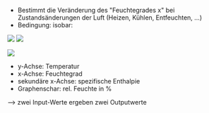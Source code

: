 - Bestimmt die Veränderung des "Feuchtegrades x" bei Zustandsänderungen der Luft (Heizen, Kühlen, Entfeuchten, ...)
- Bedingung: isobar:

![](Pasted%20image%2020241203092144.png)
![](Pasted%20image%2020241209145240.png)


![](Pasted%20image%2020241209150757.png)
- y-Achse: Temperatur
- x-Achse: Feuchtegrad
- sekundäre x-Achse: spezifische Enthalpie
- Graphenschar: rel. Feuchte in %

--> zwei Input-Werte ergeben zwei Outputwerte